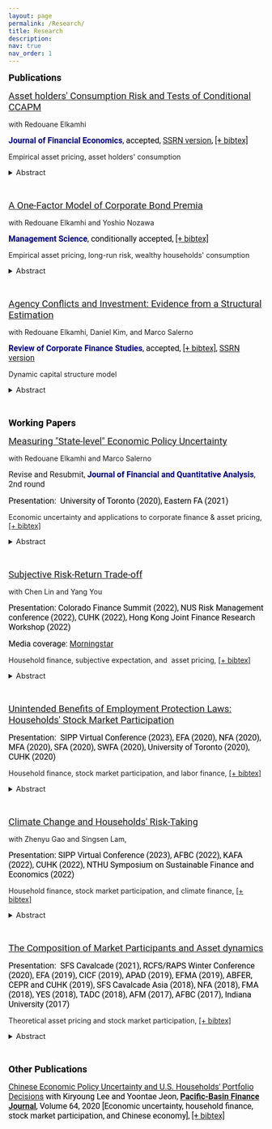 ```yaml
---
layout: page
permalink: /Research/
title: Research
description: 
nav: true
nav_order: 1
---
```


<p><span style="font-size:12pt"><span style="font-family:Calibri,sans-serif"><strong><span style="font-size:14.0pt"><span style="font-family:Roboto"><span style="color:black">Publications</span></span></span></strong></span></span></p>

<span style="font-size:11pt"><span style="color:black"><span style="font-family:Calibri,sans-serif"><span style="font-size:14.0pt"><span style="font-family:Roboto"><a href = "https://papers.ssrn.com/sol3/papers.cfm?abstract_id=3349844">Asset holders' Consumption Risk and Tests of Conditional CCAPM</a> </span></span></span></span></span>

with&nbsp;Redouane Elkamhi

<span style="font-size:11pt"><span style="font-family:Calibri,sans-serif"><strong><span style="font-size:12.0pt"><span style="font-family:Roboto"><span style="color:#000080">Journal of Financial Economics</span></span></span></strong><span style="font-size:12.0pt"><span style="font-family:Roboto"><span style="color:black">, accepted, <a href = "https://papers.ssrn.com/sol3/papers.cfm?abstract_id=3349844">SSRN version</a>, <a href = "../assets/bibliography/elkamhi2023asset.txt">[+ bibtex]</a></span></span></span></span></span>

Empirical asset pricing,&nbsp;asset holders&#39;&nbsp;consumption

<details>
	<summary><span style="font-size:11pt">Abstract </span></summary>
<span style="font-size:11pt"><span style="font-family:Calibri,sans-serif"><span style="font-size:12.0pt"><span style="font-family:Roboto"><span style="color:black">We test the conditional consumption-CAPM using asset holders' consumption and find that the time variation in the prices of asset holders' consumption risk is procyclical. This puzzling time variation is at odds with the implication of existing consumption-based equilibrium asset pricing models. We show that our finding is a salient feature of the data observed in multiple asset classes (aggregate equity market, equity portfolios, bond portfolios, and commodities portfolios), using different measures of consumption (household survey data and high-frequency retail shopping data) and alternative empirical methodologies.</span></span></span></span></span>
</details>

<p style="margin-left:40px">&nbsp;</p>

<span style="font-size:11pt"><span style="color:black"><span style="font-family:Calibri,sans-serif"><span style="font-size:14.0pt"><span style="font-family:Roboto"><a href = "https://papers.ssrn.com/sol3/papers.cfm?abstract_id=3669068">A One-Factor Model of Corporate Bond Premia</a></span></span></span></span></span>

 with&nbsp;Redouane Elkamhi and&nbsp;Yoshio Nozawa

<span style="font-size:11pt"><span style="font-family:Calibri,sans-serif"><strong><span style="font-size:12.0pt"><span style="font-family:Roboto"><span style="color:#000080">Management Science</span></span></span></strong><span style="font-size:12.0pt"><span style="font-family:Roboto"><span style="color:black">, conditionally accepted, <a href = "../assets/bibliography/elkamhi2022one.txt">[+ bibtex]</a></span></span></span></span></span>

Empirical asset pricing, long-run risk, wealthy households&#39; consumption

<details>
	<summary><span style="font-size:11pt">Abstract </span></summary>
<span style="font-size:11pt"><span style="font-family:Calibri,sans-serif"><span style="font-size:12.0pt"><span style="font-family:Roboto"><span style="color:black">A one-factor model based on long-run consumption growth explains the risk premiums on corporate bond portfolios sorted on credit rating, credit spreads, downside risk, idiosyncratic volatility, long-term reversals, maturity, and sensitivity to the financial intermediary capital factor. The estimated risk-aversion coefficient is lower when we use the consumption growth of wealthy households over a longer horizon as a risk factor, and a model with a 20-quarter horizon yields a risk-aversion coefficient of 15, a value similar to the one estimated from equity portfolios.</span></span></span></span></span>
</details>

<p style="margin-left:40px">&nbsp;</p>

<span style="font-size:11pt"><span style="color:black"><span style="font-family:Calibri,sans-serif"><span style="font-size:14.0pt"><span style="font-family:Roboto"><a href = "https://academic.oup.com/rcfs/advance-article-abstract/doi/10.1093/rcfs/cfac019/6576649?redirectedFrom=fulltext">Agency Conflicts and Investment: Evidence from a Structural Estimation</a></span></span></span></span></span>

with&nbsp;Redouane Elkamhi,&nbsp;Daniel Kim, and&nbsp;Marco Salerno

<span style="font-size:11pt"><span style="font-family:Calibri,sans-serif"><strong><span style="font-size:12.0pt"><span style="font-family:Roboto"><span style="color:#000080">Review of Corporate Finance Studies</span></span></span></strong><span style="font-size:12.0pt"><span style="font-family:Roboto"><span style="color:black">,&nbsp;accepted,&nbsp;<a href = "../assets/bibliography/elkamhi2021agency.txt">[+ bibtex]</a>, <a href = "https://papers.ssrn.com/sol3/papers.cfm?abstract_id=3680008">SSRN version</a></span></span></span></span></span>

Dynamic capital structure model

<details>
	<summary><span style="font-size:11pt">Abstract </span></summary>
<span style="font-size:11pt"><span style="font-family:Calibri,sans-serif"><span style="font-size:12.0pt"><span style="font-family:Roboto"><span style="color:black">We develop a dynamic capital structure model to study how agency conflicts between managers and shareholders affect the joint determination of financing and investment decisions. We show that there are two agency conflicts with opposing effects on a manager’s choice of investment: first, the consumption of private benefits channel leads managers not only to choose a lower optimal leverage, but also to underinvest, and second, compensation linked to firm size may lead managers to overinvest. We fit the model to the data and show that the average firm slightly overinvests, younger CEOs invest more than older ones, while CEOs with longer tenure overinvest more than CEOs with shorter tenure.</span></span></span></span></span>
</details>

<p>&nbsp;</p>

<p><span style="font-size:11pt"><span style="font-family:Calibri,sans-serif"><strong><span style="font-size:14.0pt"><span style="font-family:Roboto"><span style="color:black">Working Papers</span></span></span></strong></span></span></p>

<span style="font-size:11pt"><span style="font-family:Calibri,sans-serif"><span style="font-size:14.0pt"><span style="font-family:Roboto"><span style="color:black"><a href = "https://papers.ssrn.com/sol3/papers.cfm?abstract_id=3695365">Measuring &quot;State-level&quot; Economic Policy Uncertainty</a></span></span></span></span></span>

with&nbsp;Redouane Elkamhi and&nbsp;Marco Salerno

<span style="font-size:11pt"><span style="font-family:Calibri,sans-serif"><span style="font-size:12.0pt"><span style="font-family:Roboto">Revise and Resubmit,&nbsp;<strong><span style="color:#000080">Journal of Financial and Quantitative Analysis</span></strong>, 2nd round</span></span></span></span>

<span style="font-size:11pt"><span style="font-family:Calibri,sans-serif"><span style="font-size:12.0pt"><span style="font-family:Roboto"><span style="color:black">Presentation: &nbsp;University of Toronto (2020), Eastern FA (2021)</span></span></span></span></span>

Economic uncertainty and applications to corporate finance&nbsp;&amp;&nbsp;asset pricing, <a href = "../assets/bibliography/elkamhi2020measuring.txt">[+ bibtex]</a>

<details>
	<summary><span style="font-size:11pt">Abstract </span></summary>
<span style="font-size:11pt"><span style="font-family:Calibri,sans-serif"><span style="font-size:12.0pt"><span style="font-family:Roboto"><span style="color:black">We develop 50 novel indices of State-level Economic Policy Uncertainty (SEPU) based on newspaper coverage frequency using 204 million state newspaper articles from January 1990 to December 2019. We assess the validity of our measures. Our SEPU indices vary counter-cyclically with respect to state-specific economic conditions, rise before close gubernatorial elections, and exhibit a large cross-sectional variation. We demonstrate that SEPU indices explain the cross-sectional variation in state-level GDP, employment, income as well as industry investment decisions. Our findings highlight the importance of economic policy uncertainty at the state level in addition to the nationwide level.</span></span></span></span></span>
</details>


<p style="margin-left:40px">&nbsp;</p>

<span style="font-size:11pt"><span style="color:black"><span style="font-family:Calibri,sans-serif"><span style="font-size:14.0pt"><span style="font-family:Roboto"><a href = "https://papers.ssrn.com/sol3/papers.cfm?abstract_id=4096443">Subjective Risk-Return Trade-off</a></span></span></span></span></span>

 with&nbsp;Chen Lin and&nbsp;Yang You
 
 <span style="font-size:11pt"><span style="font-family:Calibri,sans-serif"><span style="font-size:12.0pt"><span style="font-family:Roboto"><span style="color:black">Presentation:&nbsp;Colorado Finance Summit&nbsp;(2022),&nbsp;NUS Risk Management conference (2022), CUHK (2022), Hong Kong Joint Finance Research Workshop (2022)</span></span></span></span></span>

<span style="font-size:11pt"><span style="font-family:Calibri,sans-serif"><span style="font-size:12.0pt"><span style="font-family:Roboto"><span style="color:black">Media coverage:&nbsp;<a href = "https://www.morningstar.com/news/marketwatch/20220730279/most-investors-still-dont-understand-the-relationship-between-risk-and-return-study-reveals">Morningstar</a></span></span></span></span></span>

Household finance, subjective expectation, and &nbsp;asset pricing, <a href = "../assets/bibliography/jo2023negative.txt">[+ bibtex]</a>

<details>
 <summary> <span style="font-size:11pt">Abstract </span> </summary>
<span style="font-size:11pt"><span style="font-family:Calibri,sans-serif"><span style="font-size:12.0pt"><span style="font-family:Roboto"><span style="color:black">We conduct a novel survey of nationally representative 2,548 U.S. respondents to estimate subjective risk-return trade-offs among savings, government bonds, stocks, real estate, gold, and cryptocurrencies. We document a robust negative relationship between perceived risk and return among risky assets. The ``higher risk, lower return&#39;&#39; relationship remains significant even for wealthy, highly educated, and financially-literate individuals. We find that the negative risk-return trade-offs translate into under-diversified portfolios as investors disproportionately allocate wealth to assets with a higher subjective Sharpe ratio.</span></span></span></span></span>
</details>

<p style="margin-left:40px">&nbsp;</p>

<span style="font-size:11pt"><span style="color:black"><span style="font-family:Calibri,sans-serif"><span style="font-size:14.0pt"><span style="font-family:Roboto"><a href = "https://papers.ssrn.com/sol3/papers.cfm?abstract_id=4163869">Unintended Benefits of Employment Protection Laws: Households&#39; Stock Market Participation</a> </span></span></span></span></span>

<span style="font-size:11pt"><span style="font-family:Calibri,sans-serif"><span style="font-size:12.0pt"><span style="font-family:Roboto"><span style="color:black">Presentation: &nbsp;SIPP Virtual Conference (2023),&nbsp;EFA (2020), NFA (2020), MFA (2020), SFA (2020), SWFA (2020), University of Toronto (2020), CUHK (2020)</span></span></span></span></span>

Household finance, stock market participation, and labor finance,  <a href = "../assets/bibliography/jo2023unintended.txt">[+ bibtex]</a>

<details>
 <summary> <span style="font-size:11pt">Abstract </span> </summary>
<span style="font-size:11pt"><span style="font-family:Calibri,sans-serif"><span style="font-size:12.0pt"><span style="font-family:Roboto"><span style="color:black">Exploiting the staggered adoptions of US state-level employment protection laws, we provide novel empirical evidence that adoptions of laws increase the level of stock market participation both on the extensive margin and on the intensive margin. These effects are stronger for young, low-income, low-wealth, and less-educated households. We observe the opposite behaviors when the law is reversed. Overall, our findings imply the significance of employment protection laws in inducing households to take more financial risks, thereby improving wealth accumulation. This is a new channel through which employment protection laws benefit households and the economy.</span></span></span></span></span>
</details> 

<p style="margin-left:40px">&nbsp;</p>

<span style="font-size:11pt"><span style="color:black"><span style="font-family:Calibri,sans-serif"><span style="font-size:14.0pt"><span style="font-family:Roboto"><a href = "https://papers.ssrn.com/sol3/papers.cfm?abstract_id=4056360">Climate Change and Households&#39; Risk-Taking</a></span></span></span></span></span>

with&nbsp;Zhenyu Gao and&nbsp;Singsen Lam, &nbsp; 

<span style="font-size:11pt"><span style="font-family:Calibri,sans-serif"><span style="font-size:12.0pt"><span style="font-family:Roboto"><span style="color:black">Presentation: SIPP Virtual Conference (2023), AFBC (2022), KAFA (2022),&nbsp;CUHK (2022), NTHU Symposium on Sustainable Finance and Economics (2022)</span></span></span></span></span>

Household finance, stock market participation, and&nbsp;climate finance,  <a href = "../assets/bibliography/gao2022climate.txt">[+ bibtex]</a>

<details>
	<summary> <span style="font-size:11pt">Abstract </span></summary>
<span style="font-size:11pt"><span style="font-family:Calibri,sans-serif"><span style="font-size:12.0pt"><span style="font-family:Roboto"><span style="color:black">This paper studies a novel channel through which climate risks affect households&rsquo; choices of risky asset allocation: a stringent climate change regulation elevates labor income risk for households employed by high-emission industries which in turn discourages households&#39; financial risk-taking. Using staggered adoptions of climate change action plans across states, we find that climate change action plans lead to a reduction in the share of risky assets by 15% for households in high-emission industries. We also find a reduction in risky asset holdings after the stringent EPA regulation. These results are stronger with experiences of climate change-related disasters. Our study implies an unintended consequence of climate regulations for wealth inequality by discouraging low-wealth households&#39; financial risk-taking.</span></span></span></span></span>
</details> 

<p style="margin-left:40px">&nbsp;</p>

<span style="font-size:11pt"><span style="font-family:Calibri,sans-serif"><span style="font-size:14.0pt"><span style="font-family:Roboto"><span style="color:black"><a href = "https://papers.ssrn.com/sol3/papers.cfm?abstract_id=3349840">The Composition of Market Participants and Asset dynamics</a></span></span></span></span></span>

<span style="font-size:11pt"><span style="font-family:Calibri,sans-serif"><span style="font-size:12.0pt"><span style="font-family:Roboto"><span style="color:black">Presentation: &nbsp;SFS Cavalcade (2021), RCFS/RAPS Winter Conference (2020), EFA (2019), CICF (2019), APAD (2019), EFMA (2019), ABFER, CEPR and CUHK (2019), SFS Cavalcade Asia (2018), NFA (2018), FMA (2018), YES (2018), TADC (2018), AFM (2017), AFBC (2017), Indiana University (2017)&nbsp;</span></span></span></span></span>

Theoretical asset pricing and stock market participation,  <a href = "../assets/bibliography/jo2022composition.txt">[+ bibtex]</a>

<details>
 <summary> <span style="font-size:11pt">Abstract </span> </summary>
<span style="font-size:11pt"><span style="font-family:Calibri,sans-serif"><span style="font-size:12.0pt"><span style="font-family:Roboto"><span style="color:black">We develop a dynamic equilibrium model where heterogeneous investors endogenously choose to enter/exit the stock market. We characterize the equilibrium and present a conditional consumption&nbsp;CAPM. The model implies small changes in the composition of stockholders, which generate a strongly countercyclical stockholders&rsquo; amount of consumption risk. The model provides a new perspective on the main drivers of asset dynamics. It is the procyclical consumption risk-sharing implied by changes in stockholders&#39; composition that contribute to the dynamics of risk premium, excess volatility, and price-dividend ratio. We provide empirical evidence on market participation, amount of risk, and price of risk, supporting our theory. </span></span></span></span></span>
</details>

<p style="margin-left:40px">&nbsp;</p>

<p><span style="font-size:11pt"><span style="font-family:Calibri,sans-serif"><strong><span style="font-size:14.0pt"><span style="font-family:Roboto"><span style="color:black">Other Publications</span></span></span></strong></span></span></p>

<span style="font-size:11pt"><span style="color:black"><span style="font-family:Calibri,sans-serif"><span style="font-size:12.0pt"><span style="font-family:Roboto"><a href = "https://www.sciencedirect.com/science/article/pii/S0927538X20304510">Chinese Economic Policy Uncertainty and U.S. Households&#39; Portfolio Decisions</a> with Kiryoung Lee&nbsp;and&nbsp;Yoontae Jeon, <strong><a href = "https://www.sciencedirect.com/journal/pacific-basin-finance-journal">Pacific-Basin Finance Journal</a></strong>, Volume 64, 2020&nbsp;[Economic uncertainty, household finance, stock market participation, and Chinese economy],  <a href = "../assets/bibliography/lee2020chinese.txt">[+ bibtex]</a></span></span></span></span></span>

<p>&nbsp;</p>


